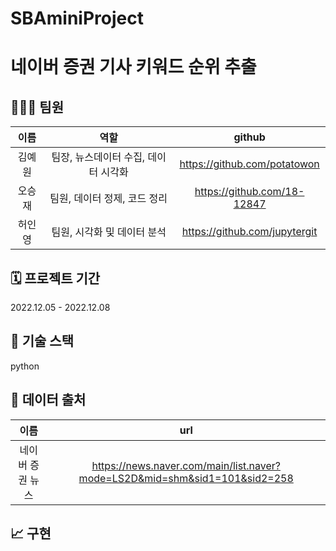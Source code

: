 # SBAminiProject

# 네이버 증권 기사 키워드 순위 추출

## 👨‍👧‍👧 팀원
|이름|역할|github|
|:---:|:---:|:---:|
|김예원|팀장, 뉴스데이터 수집, 데이터 시각화|https://github.com/potatowon
|오승재|팀원, 데이터 정제, 코드 정리|	https://github.com/18-12847
|허인영|팀원, 시각화 및 데이터 분석|https://github.com/jupytergit

## 🗓️ 프로젝트 기간
2022.12.05 - 2022.12.08 

## 📁 기술 스택
python

## 📑 데이터 출처
|이름|url|
|:---:|:---:|
|네이버 증권 뉴스|https://news.naver.com/main/list.naver?mode=LS2D&mid=shm&sid1=101&sid2=258|

## 📈 구현


